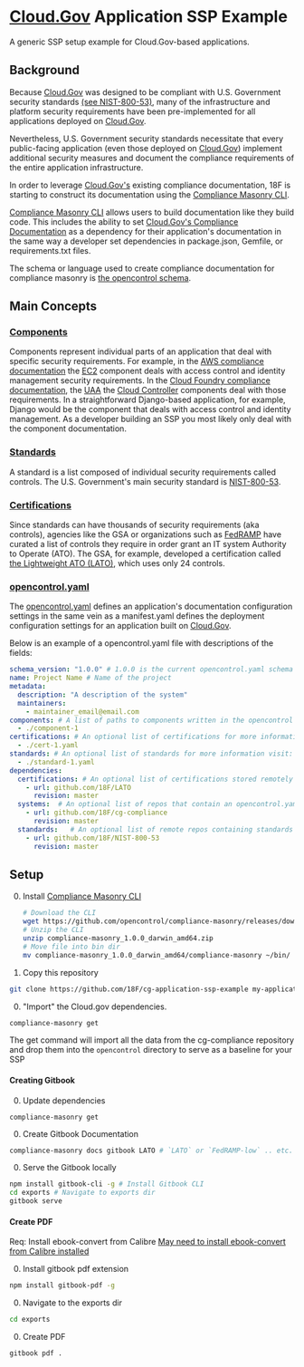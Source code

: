 # [Cloud.Gov](https://cloud.gov/) Application SSP Example
A generic SSP setup example for Cloud.Gov-based applications.

## Background
Because [Cloud.Gov](https://cloud.gov/) was designed to be compliant with U.S. Government security standards [(see NIST-800-53)](https://web.nvd.nist.gov/view/800-53/home), many of the infrastructure and platform security requirements have been pre-implemented for all applications deployed on [Cloud.Gov](https://cloud.gov/).

Nevertheless, U.S. Government security standards necessitate that every public-facing application (even those deployed on [Cloud.Gov](https://cloud.gov/)) implement additional security measures and document the compliance requirements of the entire application infrastructure.

In order to leverage [Cloud.Gov's](https://cloud.gov/) existing compliance documentation, 18F is starting to construct its documentation using the [Compliance Masonry CLI](https://github.com/opencontrol/compliance-masonry).

[Compliance Masonry CLI](https://github.com/opencontrol/compliance-masonry) allows users to build documentation like they build code. This includes the ability to set [Cloud.Gov's Compliance Documentation](https://compliance.cloud.gov/) as a dependency for their application's documentation in the same way a developer set dependencies in package.json, Gemfile, or requirements.txt files.

The schema or language used to create compliance documentation for compliance masonry is [the opencontrol schema](https://github.com/opencontrol/schemas).

## Main Concepts
### [Components](https://github.com/opencontrol/schemas#component-yaml)
Components represent individual parts of an application that deal with specific security requirements. For example, in the [AWS compliance documentation](https://github.com/opencontrol/aws-compliance) the [EC2](https://github.com/opencontrol/aws-compliance/blob/master/IAM/component.yaml) component deals with access control and identity management security requirements. In the [Cloud Foundry compliance documentation](https://github.com/opencontrol/cf-compliance), the [UAA](https://github.com/opencontrol/cf-compliance/blob/master/UAA/component.yaml) the [Cloud Controller](https://github.com/opencontrol/cf-compliance/tree/master/CloudController) components deal with those requirements. In a straightforward Django-based application, for example, Django would be the component that deals with access control and identity management. As a developer building an SSP you most likely only deal with the component documentation.

### [Standards](https://github.com/opencontrol/schemas#standards-documentation)
A standard is a list composed of individual security requirements called controls. The U.S. Government's main security standard is [NIST-800-53](https://web.nvd.nist.gov/view/800-53/home).

### [Certifications](https://github.com/opencontrol/schemas#certifications)
Since standards can have thousands of security requirements (aka controls), agencies like the GSA or organizations such as [FedRAMP](https://www.fedramp.gov) have curated a list of controls they require in order grant an IT system Authority to Operate (ATO). The GSA, for example, developed a certification called [the Lightweight ATO (LATO)](https://gsablogs.gsa.gov/innovation/2014/12/10/it-security-security-in-an-agile-development-cloud-world-by-kurt-garbars/), which uses only 24 controls.

### [opencontrol.yaml](https://github.com/opencontrol/compliance-masonry#creating-an-opencontrol-project)
The [opencontrol.yaml](https://github.com/opencontrol/compliance-masonry#creating-an-opencontrol-project) defines an application's documentation configuration settings in the same vein as a manifest.yaml defines the deployment configuration settings for an application built on [Cloud.Gov](https://cloud.gov/).

Below is an example of a opencontrol.yaml file with descriptions of the fields:
```yaml
schema_version: "1.0.0" # 1.0.0 is the current opencontrol.yaml schema version
name: Project Name # Name of the project
metadata:
  description: "A description of the system"
  maintainers:
    - maintainer_email@email.com
components: # A list of paths to components written in the opencontrol format for more information view: https://github.com/opencontrol/schemas
  - ./component-1
certifications: # An optional list of certifications for more information visit: https://github.com/opencontrol/schemas
  - ./cert-1.yaml
standards: # An optional list of standards for more information visit: https://github.com/opencontrol/schemas
  - ./standard-1.yaml
dependencies:
  certifications: # An optional list of certifications stored remotely
    - url: github.com/18F/LATO
      revision: master
  systems:  # An optional list of repos that contain an opencontrol.yaml stored remotely
    - url: github.com/18F/cg-compliance
      revision: master
  standards:   # An optional list of remote repos containing standards info that contain an opencontrol.yaml
    - url: github.com/18F/NIST-800-53
      revision: master
```

## Setup
0. Install [Compliance Masonry CLI](https://github.com/opencontrol/compliance-masonry)

    ```bash
    # Download the CLI
    wget https://github.com/opencontrol/compliance-masonry/releases/download/v1.0.0/compliance-masonry_1.0.0_darwin_amd64.zip
    # Unzip the CLI
    unzip compliance-masonry_1.0.0_darwin_amd64.zip
    # Move file into bin dir
    mv compliance-masonry_1.0.0_darwin_amd64/compliance-masonry ~/bin/
    ```

0. Copy this repository

  ```bash
  git clone https://github.com/18F/cg-application-ssp-example my-application && cd my-application && rm -rf .git
  ```

0. "Import" the Cloud.gov dependencies.

  ```bash
  compliance-masonry get
  ```

The get command will import all the data from the cg-compliance repository and drop them into the `opencontrol` directory to serve as a baseline for your SSP


#### Creating Gitbook
0. Update dependencies

  ```
  compliance-masonry get
  ```

0. Create Gitbook Documentation

  ```bash
  compliance-masonry docs gitbook LATO # `LATO` or `FedRAMP-low` .. etc.
  ```

0. Serve the Gitbook locally

  ```bash
  npm install gitbook-cli -g # Install Gitbook CLI
  cd exports # Navigate to exports dir
  gitbook serve
  ```

#### Create PDF
Req: Install ebook-convert from Calibre
[May need to install ebook-convert from Calibre installed](https://github.com/GitbookIO/gitbook/issues/333)

0. Install gitbook pdf extension

  ```bash
  npm install gitbook-pdf -g
  ```

0. Navigate to the exports dir

  ```bash
  cd exports
  ```

0. Create PDF

  ```bash
  gitbook pdf .
  ```
